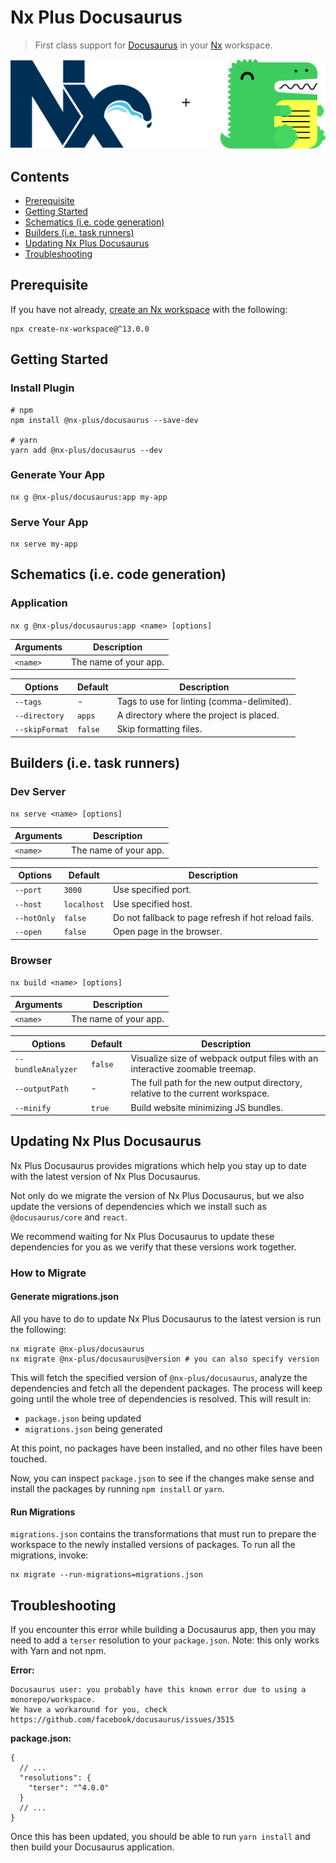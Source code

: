 # Nx Plus Docusaurus

> First class support for [Docusaurus](https://v2.docusaurus.io/) in your [Nx](https://nx.dev/) workspace.

<div align="center">
  <img src="https://raw.githubusercontent.com/ZachJW34/nx-plus/master/libs/docusaurus/nx-plus-docusaurus.png">
</div>

## Contents

- [Prerequisite](#prerequisite)
- [Getting Started](#getting-started)
- [Schematics (i.e. code generation)](#schematics-ie-code-generation)
- [Builders (i.e. task runners)](#builders-ie-task-runners)
- [Updating Nx Plus Docusaurus](#updating-nx-plus-docusaurus)
- [Troubleshooting](#troubleshooting)

## Prerequisite

If you have not already, [create an Nx workspace](https://github.com/nrwl/nx#creating-an-nx-workspace) with the following:

```
npx create-nx-workspace@^13.0.0
```

## Getting Started

### Install Plugin

```
# npm
npm install @nx-plus/docusaurus --save-dev

# yarn
yarn add @nx-plus/docusaurus --dev
```

### Generate Your App

```
nx g @nx-plus/docusaurus:app my-app
```

### Serve Your App

```
nx serve my-app
```

## Schematics (i.e. code generation)

### Application

`nx g @nx-plus/docusaurus:app <name> [options]`

| Arguments | Description           |
| --------- | --------------------- |
| `<name>`  | The name of your app. |

| Options        | Default | Description                                |
| -------------- | ------- | ------------------------------------------ |
| `--tags`       | -       | Tags to use for linting (comma-delimited). |
| `--directory`  | `apps`  | A directory where the project is placed.   |
| `--skipFormat` | `false` | Skip formatting files.                     |

## Builders (i.e. task runners)

### Dev Server

`nx serve <name> [options]`

| Arguments | Description           |
| --------- | --------------------- |
| `<name>`  | The name of your app. |

| Options     | Default     | Description                                          |
| ----------- | ----------- | ---------------------------------------------------- |
| `--port`    | `3000`      | Use specified port.                                  |
| `--host`    | `localhost` | Use specified host.                                  |
| `--hotOnly` | `false`     | Do not fallback to page refresh if hot reload fails. |
| `--open`    | `false`     | Open page in the browser.                            |

### Browser

`nx build <name> [options]`

| Arguments | Description           |
| --------- | --------------------- |
| `<name>`  | The name of your app. |

| Options            | Default | Description                                                                    |
| ------------------ | ------- | ------------------------------------------------------------------------------ |
| `--bundleAnalyzer` | `false` | Visualize size of webpack output files with an interactive zoomable treemap.   |
| `--outputPath`     | -       | The full path for the new output directory, relative to the current workspace. |
| `--minify`         | `true`  | Build website minimizing JS bundles.                                           |

## Updating Nx Plus Docusaurus

Nx Plus Docusaurus provides migrations which help you stay up to date with the latest version of Nx Plus Docusaurus.

Not only do we migrate the version of Nx Plus Docusaurus, but we also update the versions of dependencies which we install such as `@docusaurus/core` and `react`.

We recommend waiting for Nx Plus Docusaurus to update these dependencies for you as we verify that these versions work together.

### How to Migrate

#### Generate migrations.json

All you have to do to update Nx Plus Docusaurus to the latest version is run the following:

```
nx migrate @nx-plus/docusaurus
nx migrate @nx-plus/docusaurus@version # you can also specify version
```

This will fetch the specified version of `@nx-plus/docusaurus`, analyze the dependencies and fetch all the dependent packages. The process will keep going until the whole tree of dependencies is resolved. This will result in:

- `package.json` being updated
- `migrations.json` being generated

At this point, no packages have been installed, and no other files have been touched.

Now, you can inspect `package.json` to see if the changes make sense and install the packages by running `npm install` or `yarn`.

#### Run Migrations

`migrations.json` contains the transformations that must run to prepare the workspace to the newly installed versions of packages. To run all the migrations, invoke:

```
nx migrate --run-migrations=migrations.json
```

## Troubleshooting

If you encounter this error while building a Docusaurus app, then you may need to add a `terser` resolution to your `package.json`. Note: this only works with Yarn and not npm.

**Error:**

```
Docusaurus user: you probably have this known error due to using a monorepo/workspace.
We have a workaround for you, check https://github.com/facebook/docusaurus/issues/3515
```

**package.json:**

```
{
  // ...
  "resolutions": {
    "terser": "^4.0.0"
  }
  // ...
}
```

Once this has been updated, you should be able to run `yarn install` and then build your Docusaurus application.
